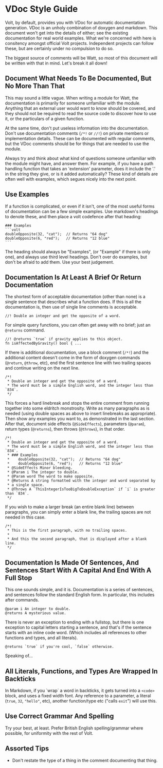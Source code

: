 # VDoc Style Guide

Volt, by default, provides you with VDoc for automatic documentation generation. VDoc is an unholy combination of doxygen and markdown. This document won't get into the details of either; see the existing documentation for real world examples. What we're concerned with here is consitency amongst official Volt projects. Independent projects can follow these, but are certainly under no compulsion to do so.

The biggest source of comments will be Watt, so most of this document will be written with that in mind. Let's break it all down!

## Document What Needs To Be Documented, But No More Than That

This may sound a little vague. When writing a module for Watt, the documentation is primarily for someone unfamiliar with the module. Anything that an external user would want to know should be covered, and they should not be required to read the source code to discover how to use it, or the particulars of a given function.

At the same time, don't put useless information into the documentation. Don't use documentation comments (`/*!` or `//!`) on private members or implementation details. These can be documented with regular comments, but the VDoc comments should be for things that are needed to use the module.

Always try and think about what kind of questions someone unfamiliar with the module might have, and answer them. For example, if you have a path handling function that takes an 'extension' parameter, does it include the '.' in the string they give, or is it added automatically? These kind of details are often well with examples, which segues nicely into the next point.

## Use Examples

If a function is complicated, or even if it isn't, one of the most useful forms of documentation can be a few simple examples. Use markdown's headings to denote these, and then place a volt codefence after that heading:

    ### Examples
    ```volt
    doubleOpposite(32, "cat");  // Returns "64 dog"
    doubleOpposite(6, "red");   // Returns "12 blue"
    ```

The heading should always be "Examples", (or "Example" if there is only one), and always use third level headings. Don't over do examples, but don't be afraid to add them. Use your best judgement.

## Documentation Is At Least A Brief Or Return Documentation

The shortest form of acceptable documentation (other than none) is a single sentence that describes what a function does. If this is all the documentation is, then use of single line comments is acceptable.

    //! Double an integer and get the opposite of a word.

For simple query functions, you can often get away with no brief; just an `@returns` command.

    //! @returns `true` if gravity applies to this object.
    fn isAffectedByGravity() bool { ...

If there is additional documentation, use a block comment (`/*!`) and the additional content doesn't come in the form of doxygen commands (`@return`, `@throw`, etc), end the first sentence line with two trailing spaces and continue writing on the next line.

    /*!
     * Double an integer and get the opposite of a word.  
     * The word must be a simple English word, and the integer less than `834`.
     */

This forces a hard linebreak and stops the entire comment from running together into some eldritch monstrosity. Write as many paragraphs as is needed (using double spaces as above to insert linebreaks as appropriate). Then show any examples you want to, as demonstrated in the last section. After that, document side effects (`@SideEffects`), parameters (`@param`), return types (`@returns`), then throws (`@throws`), in that order.

    /*!
     * Double an integer and get the opposite of a word.  
     * The word must be a simple English word, and the integer less than `834`.
     * ### Examples
     *    doubleOpposite(32, "cat");  // Returns "64 dog"
     *    doubleOpposite(6, "red");   // Returns "12 blue"
     * @SideEffects Minor bleeding.
     * @Param i The integer to double.
     * @Param word The word to make opposite.
     * @Returns A string formatted with the integer and word separated by
     * a single space.
     * @Throws A `ThisIntegerIsTooBigToDoubleException` if `i` is greater than `834`.
     */

If you wish to make a larger break (an entire blank line) between paragraphs, you can simply enter a blank line, the trailing spaces are not needed in this case.

    /*!
     * This is the first paragraph, with no trailing spaces.
     * 
     * And this the second paragraph, that is displayed after a blank line.
     */

## Documentation Is Made Of Sentences, And Sentences Start With A Capital And End With A Full Stop

This one sounds simple, and it is. Documentation is a series of sentences, and sentences follow the standard English form. In particular, this includes after commands.

    @param i An integer to double.
    @returns A mysterious value.

There is never an exception to ending with a fullstop, but there is one exception to capital letters starting a sentence, and that's if the sentence starts with an inline code word. (Which includes all references to other functions and types, and all literals).

    @returns `true` if you're cool, `false` otherwise.

Speaking of...

## All Literals, Functions, and Types Are Wrapped In Backticks

In Markdown, if you \`wrap\` a word in backticks, it gets turned into a `<code>` block, and uses a fixed width font. Any reference to a parameter, a literal (`true`, `32`, `"hello"`, etc), another function/type etc ("calls `exit`") will use this.

## Use Correct Grammar And Spelling

Try your best, at least. Prefer British English spelling/grammar where possible, for uniformity with the rest of Volt.

## Assorted Tips

- Don't restate the type of a thing in the comment documenting that thing.